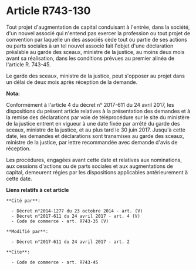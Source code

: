 # Article R743-130

Tout projet d'augmentation de capital conduisant à l'entrée, dans la société, d'un nouvel associé qui n'entend pas exercer la
profession ou tout projet de convention par laquelle un des associés cède tout ou partie de ses actions ou parts sociales à
un tel nouvel associé fait l'objet d'une déclaration préalable au garde des sceaux, ministre de la justice, au moins deux
mois avant sa réalisation, dans les conditions prévues au premier alinéa de l'article R. 743-45. 

Le garde des sceaux, ministre de la justice, peut s'opposer au projet dans un délai de deux mois après réception de la
demande.

**Nota:**

Conformément à l'article 4 du décret n° 2017-611 du 24 avril 2017, les dispositions du présent article relatives à la
présentation des demandes et à la remise des déclarations par voie de téléprocédure sur le site du ministère de la justice
entrent en vigueur à une date fixée par arrêté du garde des sceaux, ministre de la justice, et au plus tard le 30 juin 2017.
Jusqu'à cette date, les demandes et déclarations sont transmises au garde des sceaux, ministre de la justice, par lettre
recommandée avec demande d'avis de réception.

Les procédures, engagées avant cette date et relatives aux nominations, aux cessions d'actions ou de parts sociales et aux
augmentations de capital, demeurent régies par les dispositions applicables antérieurement à cette date.

**Liens relatifs à cet article**

	**Cité par**:

	  - Décret n°2014-1277 du 23 octobre 2014 - art. (V)
	  - Décret n°2017-611 du 24 avril 2017 - art. 4 (V)
	  - Code de commerce - art. R743-35 (V)

	**Modifié par**:

	  - Décret n°2017-611 du 24 avril 2017 - art. 2

	**Cite**:

	  - Code de commerce - art. R743-45
